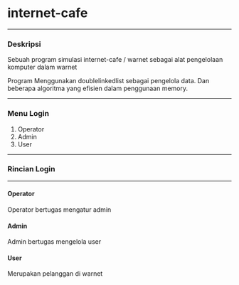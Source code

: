 # internet-cafe

----

### **Deskripsi**
Sebuah program simulasi internet-cafe / warnet sebagai alat pengelolaan komputer dalam warnet

Program Menggunakan doublelinkedlist sebagai pengelola data. Dan beberapa algoritma yang efisien dalam penggunaan memory.

----

### **Menu Login**
1. Operator
2. Admin
3. User


----

### **Rincian Login**

----

#### **Operator**

Operator bertugas mengatur admin

#### **Admin**

Admin bertugas mengelola user

#### **User**

Merupakan pelanggan di warnet